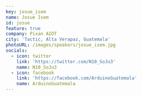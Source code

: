 ```yaml
---
key: josue_isem
name: Josue Isem
id: josue
feature: true
company: Pixan AIOT
city: 'Tactic, Alta Verapaz, Guatemala'
photoURL: /images/speakers/josue_isem.jpg
socials:
  - icon: twitter
    link: 'https://twitter.com/N10_SoJu3'
    name: N10_SoJu3
  - icon: facebook
    link: 'https://facebook.com/ArduinoGuatemala'
    name: ArduinoGuatemala
---
```

